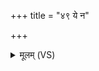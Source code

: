 +++
title = "४९ ये न"

+++
<details><summary>मूलम् (VS)</summary>

ये न॑ पि॒तुःपि॒तरो॒ ये पि॑ताम॒हा य आ॑विवि॒शुरु॒र्व१॒॑न्तरि॑क्षम्।  
य आ॑क्षि॒यन्ति॑पृथि॒वीमु॒त द्यां तेभ्यः॑ पि॒तृभ्यो॒ नम॑सा विधेम ॥
</details>